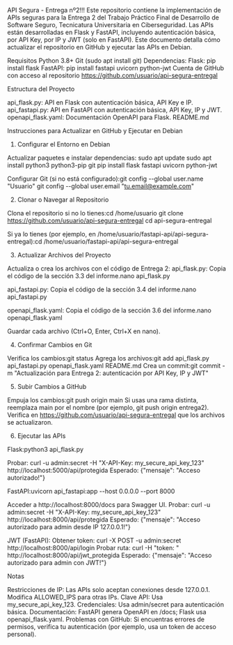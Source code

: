 API Segura - Entrega nº2!!!
Este repositorio contiene la implementación de APIs seguras para la Entrega 2 del Trabajo Práctico Final de Desarrollo de Software Seguro, Tecnicatura Universitaria en Ciberseguridad. Las APIs están desarrolladas en Flask y FastAPI, incluyendo autenticación básica, por API Key, por IP y JWT (solo en FastAPI). Este documento detalla cómo actualizar el repositorio en GitHub y ejecutar las APIs en Debian.

Requisitos
Python 3.8+
Git (sudo apt install git)
Dependencias:
Flask: pip install flask
FastAPI: pip install fastapi uvicorn python-jwt
Cuenta de GitHub con acceso al repositorio https://github.com/usuario/api-segura-entregal

Estructura del Proyecto

api_flask.py: API en Flask con autenticación básica, API Key e IP.
api_fastapi.py: API en FastAPI con autenticación básica, API Key, IP y JWT.
openapi_flask.yaml: Documentación OpenAPI para Flask.
README.md

Instrucciones para Actualizar en GitHub y Ejecutar en Debian
1. Configurar el Entorno en Debian

Actualizar paquetes e instalar dependencias:
sudo apt update
sudo apt install python3 python3-pip git
pip install flask fastapi uvicorn python-jwt


Configurar Git (si no está configurado):git config --global user.name "Usuario"
git config --global user.email "tu.email@example.com"



2. Clonar o Navegar al Repositorio

Clona el repositorio si no lo tienes:cd /home/usuario
git clone https://github.com/usuario/api-segura-entregal
cd api-segura-entregal


Si ya lo tienes (por ejemplo, en /home/usuario/fastapi-api/api-segura-entregal):cd /home/usuario/fastapi-api/api-segura-entregal



3. Actualizar Archivos del Proyecto

Actualiza o crea los archivos con el código de Entrega 2:
api_flask.py: Copia el código de la sección 3.3 del informe.nano api_flask.py


api_fastapi.py: Copia el código de la sección 3.4 del informe.nano api_fastapi.py


openapi_flask.yaml: Copia el código de la sección 3.6 del informe.nano openapi_flask.yaml


Guardar cada archivo (Ctrl+O, Enter, Ctrl+X en nano).



4. Confirmar Cambios en Git

Verifica los cambios:git status
Agrega los archivos:git add api_flask.py api_fastapi.py openapi_flask.yaml README.md
Crea un commit:git commit -m "Actualización para Entrega 2: autenticación por API Key, IP y JWT"



5. Subir Cambios a GitHub

Empuja los cambios:git push origin main
Si usas una rama distinta, reemplaza main por el nombre (por ejemplo, git push origin entrega2).
Verifica en https://github.com/usuario/api-segura-entregal que los archivos se actualizaron.


6. Ejecutar las APIs

Flask:python3 api_flask.py

Probar: curl -u admin:secret -H "X-API-Key: my_secure_api_key_123" http://localhost:5000/api/protegida
Esperado: {"mensaje": "Acceso autorizado!"}


FastAPI:uvicorn api_fastapi:app --host 0.0.0.0 --port 8000

Acceder a http://localhost:8000/docs para Swagger UI.
Probar: curl -u admin:secret -H "X-API-Key: my_secure_api_key_123" http://localhost:8000/api/protegida
Esperado: {"mensaje": "Acceso autorizado para admin desde IP 127.0.0.1!"}


JWT (FastAPI):
Obtener token: curl -X POST -u admin:secret http://localhost:8000/api/login
Probar ruta: curl -H "token: <token>" http://localhost:8000/api/jwt_protegida
Esperado: {"mensaje": "Acceso autorizado para admin con JWT!"}



Notas

Restricciones de IP: Las APIs solo aceptan conexiones desde 127.0.0.1. Modifica ALLOWED_IPS para otras IPs.
Clave API: Usa my_secure_api_key_123.
Credenciales: Usa admin/secret para autenticación básica.
Documentación: FastAPI genera OpenAPI en /docs; Flask usa openapi_flask.yaml.
Problemas con GitHub: Si encuentras errores de permisos, verifica tu autenticación (por ejemplo, usa un token de acceso personal).

